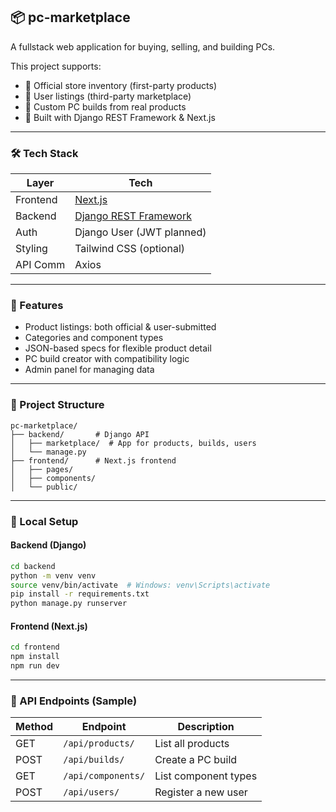 ## 📦 pc-marketplace

A fullstack web application for buying, selling, and building PCs.

This project supports:

* 🏪 Official store inventory (first-party products)
* 👤 User listings (third-party marketplace)
* 🧩 Custom PC builds from real products
* 🔄 Built with Django REST Framework & Next.js

---

### 🛠 Tech Stack

| Layer    | Tech                                                            |
| -------- | --------------------------------------------------------------- |
| Frontend | [Next.js](https://nextjs.org/)                                  |
| Backend  | [Django REST Framework](https://www.django-rest-framework.org/) |
| Auth     | Django User (JWT planned)                                       |
| Styling  | Tailwind CSS (optional)                                         |
| API Comm | Axios                                                           |

---

### 🚀 Features

* Product listings: both official & user-submitted
* Categories and component types
* JSON-based specs for flexible product detail
* PC build creator with compatibility logic
* Admin panel for managing data

---

### 📂 Project Structure

```
pc-marketplace/
├── backend/       # Django API
│   ├── marketplace/  # App for products, builds, users
│   └── manage.py
├── frontend/      # Next.js frontend
│   ├── pages/
│   ├── components/
│   └── public/
```

---

### 🧪 Local Setup

#### Backend (Django)

```bash
cd backend
python -m venv venv
source venv/bin/activate  # Windows: venv\Scripts\activate
pip install -r requirements.txt
python manage.py runserver
```

#### Frontend (Next.js)

```bash
cd frontend
npm install
npm run dev
```

---

### 📌 API Endpoints (Sample)

| Method | Endpoint           | Description          |
| ------ | ------------------ | -------------------- |
| GET    | `/api/products/`   | List all products    |
| POST   | `/api/builds/`     | Create a PC build    |
| GET    | `/api/components/` | List component types |
| POST   | `/api/users/`      | Register a new user  |
